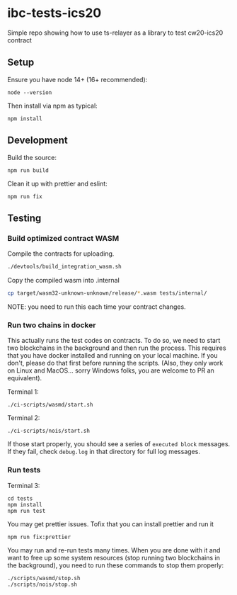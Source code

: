 # ibc-tests-ics20

Simple repo showing how to use ts-relayer as a library to test cw20-ics20
contract

## Setup

Ensure you have node 14+ (16+ recommended):

```
node --version
```

Then install via npm as typical:

```
npm install
```

## Development

Build the source:

```
npm run build
```

Clean it up with prettier and eslint:

```
npm run fix
```

## Testing

### Build optimized contract WASM

Compile the contracts for uploading.

```sh
./devtools/build_integration_wasm.sh
```

Copy the compiled wasm into .internal

```sh
cp target/wasm32-unknown-unknown/release/*.wasm tests/internal/
```

NOTE: you need to run this each time your contract changes.

### Run two chains in docker

This actually runs the test codes on contracts. To do so, we need to start two
blockchains in the background and then run the process. This requires that you
have docker installed and running on your local machine. If you don't, please do
that first before running the scripts. (Also, they only work on Linux and
MacOS... sorry Windows folks, you are welcome to PR an equivalent).

Terminal 1:

```
./ci-scripts/wasmd/start.sh
```

Terminal 2:

```
./ci-scripts/nois/start.sh
```

If those start properly, you should see a series of `executed block` messages.
If they fail, check `debug.log` in that directory for full log messages.

### Run tests

Terminal 3:

```
cd tests
npm install
npm run test
```

You may get prettier issues. Tofix that you can install prettier and run it

```sh
npm run fix:prettier
```

You may run and re-run tests many times. When you are done with it and want to
free up some system resources (stop running two blockchains in the background),
you need to run these commands to stop them properly:

```
./scripts/wasmd/stop.sh
./scripts/nois/stop.sh
```
